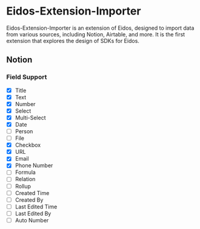 # Eidos-Extension-Importer

Eidos-Extension-Importer is an extension of Eidos, designed to import data from various sources, including Notion, Airtable, and more. It is the first extension that explores the design of SDKs for Eidos.

## Notion

### Field Support

- [x] Title
- [x] Text
- [x] Number
- [x] Select
- [x] Multi-Select
- [x] Date
- [ ] Person
- [ ] File
- [x] Checkbox
- [x] URL
- [x] Email
- [x] Phone Number
- [ ] Formula
- [ ] Relation
- [ ] Rollup
- [ ] Created Time
- [ ] Created By
- [ ] Last Edited Time
- [ ] Last Edited By
- [ ] Auto Number
